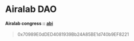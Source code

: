 # Airalab DAO

#### Airalab congress :: [abi](https://raw.githubusercontent.com/airalab/core/master/abi/modules/Congress.json)

> 0x70989E0dDED4081939Bb24A85BE1d740b9EF8221
